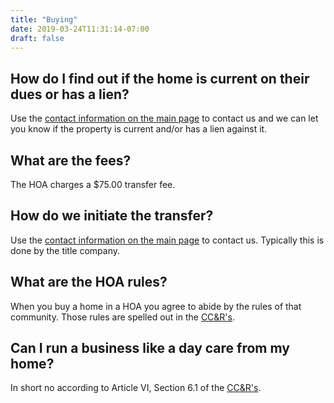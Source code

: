 ```yaml
---
title: "Buying"
date: 2019-03-24T11:31:14-07:00
draft: false
---
```


## How do I find out if the home is current on their dues or has a lien?

Use the [contact information on the main page](/) to contact us and we can let you know if the property is current and/or has a lien against it.

## What are the fees?

The HOA charges a $75.00 transfer fee.

## How do we initiate the transfer?

Use the [contact information on the main page](/) to contact us.  Typically this is done by the title company.

## What are the HOA rules?

When you buy a home in a HOA you agree to abide by the rules of that community.  Those rules are spelled out in the [CC&R's](/files/CCNRs.pdf).

## Can I run a business like a day care from my home?

In short no according to Article VI, Section 6.1 of the [CC&R's](/files/CCNRs.pdf).